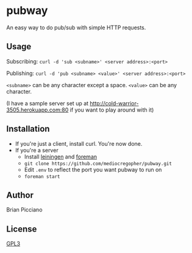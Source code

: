 pubway
======

An easy way to do pub/sub with simple HTTP requests.

Usage
-----
Subscribing: `curl -d 'sub <subname>' <server address>:<port>`

Publishing: `curl -d 'pub <subname> <value>' <server address>:<port>`

`<subname>` can be any character except a space. `<value>` can be any character.

(I have a sample server set up at http://cold-warrior-3505.herokuapp.com:80 if you want to play around with it)

Installation
------------
  
* If you're just a client, install curl. You're now done.
* If you're a server
  * Install [leiningen](https://github.com/technomancy/leiningen/) and [foreman](https://github.com/ddollar/foreman)
  * `git clone https://github.com/mediocregopher/pubway.git`
  * Edit `.env` to reflect the port you want pubway to run on
  * `foreman start`

Author
------
Brian Picciano

License
--------
[GPL3](http://www.gnu.org/licenses/gpl.html)